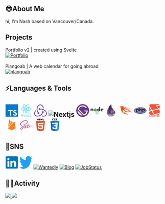 <h2>😎About Me</h2>
hi, I'm Nash based on Vancouver/Canada.

<h2>Projects</h2>

<div>Portfolio v2 | created using Svelte</div>
<a href="https://snamiki1212.github.io" target="_blank"><img src="https://user-images.githubusercontent.com/26793088/107862066-056c3e00-6dff-11eb-87c8-8797e599d88d.png" alt="Portfolio" width="80" height="80"></a>

<br />
<br />

<div>Plangoab | A web calendar for going abroad</div>
<a href="https://plangoab.snamiki1212.vercel.app/" target="_blank"><img src="https://user-images.githubusercontent.com/26793088/108451234-4f985980-721b-11eb-9660-b8000474fb4c.png" alt="plangoab" width="80" height="80"></a>

<h2>⚡️Languages & Tools<h2>

<img src="https://raw.githubusercontent.com/devicons/devicon/master/icons/typescript/typescript-original.svg" alt="TypeScript" width="40" height="40"><!-- TypeScript -->
<img src="https://raw.githubusercontent.com/devicons/devicon/master/icons/react/react-original-wordmark.svg" alt="React" width="40" height="40"><!-- React -->
<img src="https://raw.githubusercontent.com/devicons/devicon/master/icons/redux/redux-original.svg" alt="Redux" width="40" height="40"><!-- Redux -->
<img src="https://user-images.githubusercontent.com/47953339/102215109-055fc880-3eb8-11eb-89fb-2bb3201bd964.png" alt="Nextjs" width="40" height="40"><!-- Nextjs -->
<img src="https://raw.githubusercontent.com/devicons/devicon/master/icons/gatsby/gatsby-original.svg" alt="Gatsby" width="40" height="40"><!-- Gatsby -->
<img src="https://raw.githubusercontent.com/devicons/devicon/master/icons/nodejs/nodejs-original-wordmark.svg" alt="Nodejs" width="40" height="40"><!-- Nodejs -->
<img src="https://raw.githubusercontent.com/devicons/devicon/16dc73065dd3264d6cf49cb455821e23c8627757/icons/elixir/elixir-original.svg" alt="Elixir" width="40" height="40"><!-- Elixir -->
<img src="https://raw.githubusercontent.com/devicons/devicon/fc95b46563a680340bd279eb00bc9b4829b6a30a/icons/phoenix/phoenix-original.svg" alt="Phoenix" width="40" height="40"><!-- Phoenix -->
<img src="https://raw.githubusercontent.com/devicons/devicon/master/icons/php/php-original.svg" alt="PHP" width="40" height="40"><!-- PHP -->
<img src="https://raw.githubusercontent.com/devicons/devicon/master/icons/laravel/laravel-plain-wordmark.svg" alt="Laravel" width="40" height="40"><!-- Laravel -->
<img src="https://raw.githubusercontent.com/devicons/devicon/master/icons/firebase/firebase-plain.svg" alt="Firebase" width="40" height="40"><!-- Firebase -->
<img src="https://raw.githubusercontent.com/devicons/devicon/master/icons/sass/sass-original.svg" alt="Sass" width="40" height="40"><!-- Sass -->
<img src="https://raw.githubusercontent.com/devicons/devicon/master/icons/html5/html5-original-wordmark.svg" alt="HTML5" width="40" height="40"><!-- HTML5 -->
<img src="https://raw.githubusercontent.com/devicons/devicon/master/icons/css3/css3-original-wordmark.svg" alt="CSS3" width="40" height="40"><!-- CSS3 -->

<!-- <a href="#" target="_blank"><img src="" alt="html" width="40" height="40"></a> -->

<h2>📱SNS</h2>

<a href="https://www.linkedin.com/in/snamiki1212"><img src="https://raw.githubusercontent.com/devicons/devicon/master/icons/linkedin/linkedin-original.svg" alt="LinkedIn" width="40" height="40"></a>
<a src="https://twitter.com/snamiki1212"><img src="https://raw.githubusercontent.com/devicons/devicon/master/icons/twitter/twitter-original.svg" alt="Twitter" width="40" height="40"/></a>
<a href="https://www.wantedly.com/users/103593293"><img src="https://img.shields.io/badge/W-Wantedly-%2300A4BB" alt="Wantedly"></a>
<a href="https://snamiki1212.com"><img src="https://img.shields.io/badge/Blog-Lunash-%239932CC" alt="Blog"></a>
<a href="https://gist.github.com/snamiki1212/2681ec95818d6d4afdd20b98a60f3d83"><img src="https://img.shields.io/badge/HireMe-%E8%89%AF%E3%81%84%E6%A1%88%E4%BB%B6%E3%81%8C%E3%81%82%E3%82%8C%E3%81%B0-yellow" alt="JobStatus"></a>

<h2>🧑‍💻Activity</h2>
<a href="https://github.com/anuraghazra/github-readme-stats">
  <img src="https://github-readme-stats.vercel.app/api?username=snamiki1212&count_private=true&show_icons=true" />
</a>
<a href="https://github.com/anuraghazra/github-readme-stats">
  <img src="https://github-readme-stats.vercel.app/api/top-langs/?username=snamiki1212&layout=compact" />
</a>
